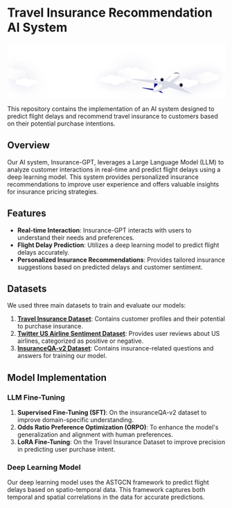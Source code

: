 # Travel Insurance Recommendation AI System

![alt text](assest/bg.svg)

This repository contains the implementation of an AI system designed to predict flight delays and recommend travel insurance to customers based on their potential purchase intentions.

## Overview

Our AI system, Insurance-GPT, leverages a Large Language Model (LLM) to analyze customer interactions in real-time and predict flight delays using a deep learning model. This system provides personalized insurance recommendations to improve user experience and offers valuable insights for insurance pricing strategies.

## Features

- **Real-time Interaction**: Insurance-GPT interacts with users to understand their needs and preferences.
- **Flight Delay Prediction**: Utilizes a deep learning model to predict flight delays accurately.
- **Personalized Insurance Recommendations**: Provides tailored insurance suggestions based on predicted delays and customer sentiment.

## Datasets

We used three main datasets to train and evaluate our models:

1. **[Travel Insurance Dataset](https://www.kaggle.com/datasets/marwandiab/travel-insurance-dataset)**: Contains customer profiles and their potential to purchase insurance.
2. **[Twitter US Airline Sentiment Dataset](https://www.kaggle.com/datasets/crowdflower/twitter-airline-sentiment?resource=download&select=Tweets.csv)**: Provides user reviews about US airlines, categorized as positive or negative.
3. **[InsuranceQA-v2 Dataset](https://huggingface.co/datasets/soulhq-ai/insuranceQA-v2)**: Contains insurance-related questions and answers for training our model.

## Model Implementation

### LLM Fine-Tuning

1. **Supervised Fine-Tuning (SFT)**: On the insuranceQA-v2 dataset to improve domain-specific understanding.
2. **Odds Ratio Preference Optimization (ORPO)**: To enhance the model's generalization and alignment with human preferences.
3. **LoRA Fine-Tuning**: On the Travel Insurance Dataset to improve precision in predicting user purchase intent.

### Deep Learning Model

Our deep learning model uses the ASTGCN framework to predict flight delays based on spatio-temporal data. This framework captures both temporal and spatial correlations in the data for accurate predictions.
